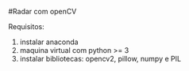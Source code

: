 #Radar com openCV

Requisitos:

1) instalar anaconda
2) maquina virtual com python >= 3
3) instalar bibliotecas: opencv2, pillow, numpy e PIL
